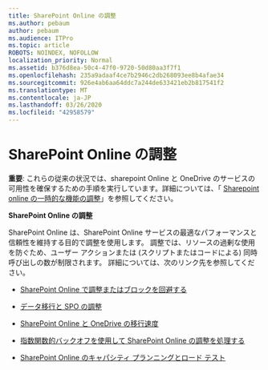 ```yaml
---
title: SharePoint Online の調整
ms.author: pebaum
author: pebaum
ms.audience: ITPro
ms.topic: article
ROBOTS: NOINDEX, NOFOLLOW
localization_priority: Normal
ms.assetid: b376d8ea-50c4-47f0-9720-50d80aa3f7f1
ms.openlocfilehash: 235a9adaaf4ce7b2946c2db268093ee8b4afae34
ms.sourcegitcommit: 926e4ab6aa64ddc7a244de633421eb2b817541f2
ms.translationtype: MT
ms.contentlocale: ja-JP
ms.lasthandoff: 03/26/2020
ms.locfileid: "42958579"
---
```

# <a name="sharepoint-online-throttling"></a>SharePoint Online の調整

**重要**: これらの従来の状況では、sharepoint Online と OneDrive のサービスの可用性を確保するための手順を実行しています。詳細については、「 [Sharepoint online の一時的な機能の調整](https://aka.ms/ODSPAdjustments)」を参照してください。

**SharePoint Online の調整**

SharePoint Online は、SharePoint Online サービスの最適なパフォーマンスと信頼性を維持する目的で調整を使用します。 調整では、リソースの過剰な使用を防ぐため、ユーザー アクションまたは (スクリプトまたはコードによる) 同時呼び出しの数が制限されます。 詳細については、次のリンク先を参照してください。

- [SharePoint Online で調整またはブロックを回避する](https://docs.microsoft.com/sharepoint/dev/general-development/how-to-avoid-getting-throttled-or-blocked-in-sharepoint-online)

- [データ移行と SPO の調整](https://blogs.technet.microsoft.com/sposupport/2017/08/12/data-migration-and-spo-service-throttling/)

- [SharePoint Online と OneDrive の移行速度](https://docs.microsoft.com/sharepointmigration/sharepoint-online-and-onedrive-migration-speed)

 - [指数関数的バックオフを使用して SharePoint Online の調整を処理する](https://docs.microsoft.com/sharepoint/dev/solution-guidance/handle-sharepoint-online-throttling-by-using-exponential-back-off)

- [SharePoint Online のキャパシティ プランニングとロード テスト](https://docs.microsoft.com/office365/enterprise/capacity-planning-and-load-testing-sharepoint-online)

